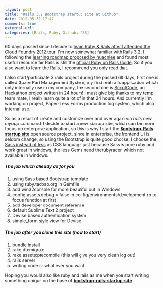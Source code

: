 ```yaml
---
layout: post
title: "Rails 3.2 Bootstrap startup site at Github"
date: 2012-05-31 17:47
comments: true
external-url:
categories: [Rails, Ruby, Github, CSS]
---
```

60 days passed since I decide to <a href="/2012/03/31/some-thought-after-attending-the-cloud-foundry-2012-tour-in-shanghai">learn Ruby &amp; Rails after I attended the Cloud Foundry 2012 tour</a>. I'm now somewhat familiar with Rails 3.2, I following the <a href="http://huacnlee.com/blog/how-to-start-learning-ruby-on-rails" target="_blank">learning roadmap proposed by huacnlee</a> and found most useful resource for Rails is still the <a href="http://guides.rubyonrails.org/" target="_blank">official Ruby on Rails Guide</a>. So if you also want to learn the Rails, I recommend you only read that.

I also start/participate 3 rails project during the passed 60 days<!--more-->, first one is called Spare Part Management System, my first real rails application which only internally use in my company, the second one is <a href="https://github.com/kenshin54/ScriptCode" target="_blank">ScriptCode</a>, an <a href="http://topgeek.org/?p=399" target="_blank">Hackathon</a> project written in 24 hours! I must give big thanks to my temp team mate, I really learn quite a lot of in that 24 hours. And currently I'm working on project, Paper-Less Forms production log system, which also internal use.

So as a result of create and customize over and over again via <em>rails new myapp</em> command, I decide to start a new startup site, which can be more focus on enterprise application, so this is why I start the <a href="https://github.com/Eric-Guo/bootstrap-rails-startup-site" target="_blank"><strong>Bootstrap-Rails startup site</strong></a> open source project. since in enterprise, the frontend UI is seldom change, so using the Bootstrap is quite good choose, I choose the <a href="http://nex-3.com/posts/100-convert-less-to-scss" target="_blank">Sass instead of less</a> as CSS language just because Sass is pure ruby and work great in windows, the less Gems need therubyracer, which not available in windows.

<h5>The job which already do for you</h5>
<ol>
	<li>using Sass based Bootstrap template</li>
	<li>using ruby.taobao.org in Gemfile</li>
	<li>add win32console for more beautiful out in Windows</li>
	<li>config.assets.debug = false in config/environments/development.rb to focus function at first</li>
	<li>add developer document reference</li>
	<li>default Sublime Text 2 project</li>
	<li>Devise based authentication system</li>
	<li>simple_form style view for Devise</li>
</ol>

<h5>The job after you clone this site (how to start)</h5>
<ol>
	<li>bundle install</li>
	<li>rake db:migrate</li>
	<li>rake assets:precompile (this will give you very clean log out)</li>
	<li>rails server</li>
	<li>writing code or what ever you want</li>
</ol>

Hoping you would also like ruby and rails as me when you start writing something unique on the base of <strong><a href="https://github.com/Eric-Guo/bootstrap-rails-startup-site">bootstrap-rails-startup-site</a></strong>